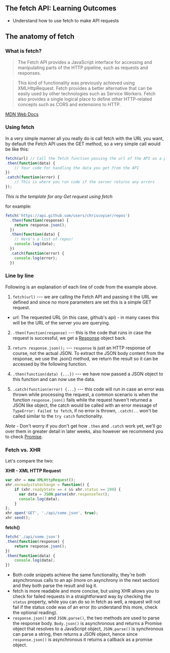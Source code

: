 ## The fetch API: Learning Outcomes
* Understand how to use fetch to make API requests

## The anatomy of fetch

### What is fetch?
>The Fetch API provides a JavaScript interface for accessing and manipulating parts of the HTTP pipeline, such as requests and responses.

>This kind of functionality was previously achieved using XMLHttpRequest. Fetch provides a better alternative that can be easily used by other technologies such as Service Workers. Fetch also provides a single logical place to define other HTTP-related concepts such as CORS and extensions to HTTP.  

[MDN Web Docs](https://developer.mozilla.org/en-US/docs/Web/API/Fetch_API/Using_Fetch)

### Using fetch

In a very simple manner all you really do is call fetch with the URL you want, by default the Fetch API uses the GET method, so a very simple call would be like this:

```js
fetch(url) // Call the fetch function passing the url of the API as a parameter
.then(function(data) {
    // Your code for handling the data you get from the API
})
.catch(function(error) {
    // This is where you run code if the server returns any errors
});
```

*This is the template for any Get request using fetch*  

for example:

```js
fetch('https://api.github.com/users/chriscoyier/repos')
  .then(function(response) {
    return response.json();
  })
  .then(function(data) {
    // Here's a list of repos!
    console.log(data);
  })
  .catch(function(error) {
    console.log(error);
  })
```

### Line by line
Following is an explanation of each line of code from the example above.

1. `fetch(url)` --- we are calling the Fetch API and passing it the URL we defined and since no more parameters are set this is a simple GET request.
  - *url*: The requested URL (in this case, github's api) - in many cases this will be the URL of the server you are querying.

2. `.then(function(response)` --- this is the code that runs in case the request is successful, we get a [Response](https://developer.mozilla.org/en-US/docs/Web/API/Response) object back.

3. `return response.json();` --- `response` is just an HTTP response of course, not the actual JSON. To extract the JSON body content from the response, we use the .json() method, we return the result so it can be accessed by the following function.

4. `.then(function(data) {...})` --- we have now passed a JSON object to this function and can now use the data.

5. `.catch(function(error) {...}` --- this code will run in case an error was thrown  while processing the request, a common scenario is when the function `response.json()` fails while the request haven't returned a JSON like object, the catch would be called with  an error message of `TypeError: Failed to fetch`,
if no error is thrown, `.catch(..`  won't be called similar to the `try catch` functionality.

*Note* - Don't worry if you don't get how `.then` and `.catch` work yet, we'll go over them in greater detail in later weeks, also however we recommend you to check
[Promise](https://developer.mozilla.org/en-US/docs/Web/JavaScript/Reference/Global_Objects/Promise).




### Fetch vs. XHR
Let's compare the two:

__XHR - XML HTTP Request__
```js
var xhr = new XMLHttpRequest();
xhr.onreadystatechange = function() {
    if (xhr.readyState == 4 && xhr.status == 200) {
      var data = JSON.parse(xhr.responseText);
      console.log(data);
    }
};
xhr.open('GET', './api/some.json', true);
xhr.send();
```

__fetch()__
```js
fetch('./api/some.json')
.then(function(response) {
    return response.json();
})
.then(function(data) {
    console.log(data);
})
```

- Both code snippets achieve the same functionality, they're both asynchronous calls to an api (more on asynchrony in the next section) and they both parse the result and log it.
- fetch is more readable and more concise, but using XHR allows you to check for failed requests in a straightforward way by checking the `status` property, while you can do so in fetch as well, a request will not fail if the status code was of an error (to understand this more, check the optional reading).
- `response.json()` and `JSON.parse()`, the two methods are used to parse the response body. `Body.json()` is asynchronous and returns a Promise object that resolves to a JavaScript object, `JSON.parse()` is synchronous can parse a string, then returns a JSON object, hence since  `response.json()` is asynchronous it returns a callback as a promise object.  

